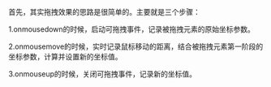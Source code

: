 首先，其实拖拽效果的思路是很简单的。主要就是三个步骤：

1.onmousedown的时候，启动可拖拽事件，记录被拖拽元素的原始坐标参数。

2.onmousemove的时候，实时记录鼠标移动的距离，结合被拖拽元素第一阶段的坐标参数，计算并设置新的坐标值。

3.onmouseup的时候，关闭可拖拽事件，记录新的坐标值。
